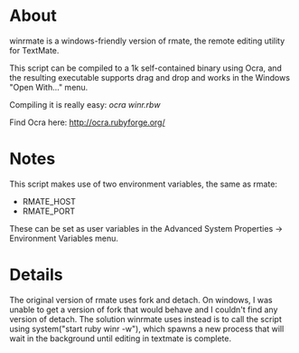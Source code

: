 # About

winrmate is a windows-friendly version of rmate, the remote editing utility for TextMate.

This script can be compiled to a 1k self-contained binary using Ocra, and the resulting executable supports drag and drop and works in the Windows "Open With..." menu.

Compiling it is really easy: *ocra winr.rbw*

Find Ocra here: http://ocra.rubyforge.org/

# Notes

This script makes use of two environment variables, the same as rmate:

* RMATE_HOST
* RMATE_PORT

These can be set as user variables in the Advanced System Properties -> Environment Variables menu.

# Details

The original version of rmate uses fork and detach. On windows, I was unable to get a version of fork that would behave and I couldn't find any version of detach. The solution winrmate uses instead is to call the script using system("start ruby winr -w"), which spawns a new process that will wait in the background until editing in textmate is complete.